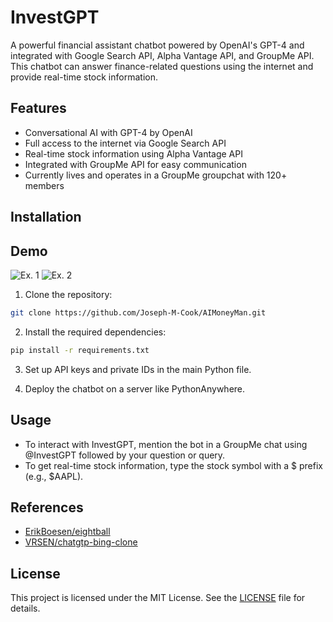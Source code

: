 # InvestGPT

A powerful financial assistant chatbot powered by OpenAI's GPT-4 and integrated with Google Search API, Alpha Vantage API, and GroupMe API. This chatbot can answer finance-related questions using the internet and provide real-time stock information.

## Features

- Conversational AI with GPT-4 by OpenAI
- Full access to the internet via Google Search API
- Real-time stock information using Alpha Vantage API
- Integrated with GroupMe API for easy communication
- Currently lives and operates in a GroupMe groupchat with 120+ members
## Installation
## Demo
![Ex. 1](https://github.com/Joseph-M-Cook/AIMoneyMan/blob/469460ca05176c035dc30081bff44213d0119229/Demo1.jpg)
![Ex. 2](https://github.com/Joseph-M-Cook/AIMoneyMan/blob/962ca474ed1b6837578db4df74808ec9266d9742/Demo2.jpg)

1. Clone the repository:

```bash
git clone https://github.com/Joseph-M-Cook/AIMoneyMan.git
```
2. Install the required dependencies:

```bash 
pip install -r requirements.txt
```
3. Set up API keys and private IDs in the main Python file.

4. Deploy the chatbot on a server like PythonAnywhere.


## Usage
- To interact with InvestGPT, mention the bot in a GroupMe chat using @InvestGPT followed by your question or query.
- To get real-time stock information, type the stock symbol with a $ prefix (e.g., $AAPL).

## References

- [ErikBoesen/eightball](https://github.com/ErikBoesen/eightball)
- [VRSEN/chatgtp-bing-clone](https://github.com/VRSEN/chatgtp-bing-clone)



## License
This project is licensed under the MIT License. See the [LICENSE](./LICENSE) file for details.
